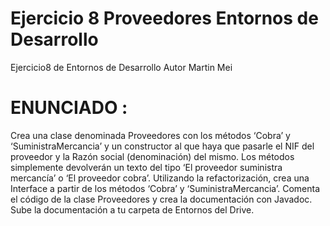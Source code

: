 # Ejercicio 8 Proveedores Entornos de Desarrollo 
Ejercicio8 de Entornos de Desarrollo
Autor Martin Mei

# ENUNCIADO :
Crea una clase denominada Proveedores con los métodos ‘Cobra’ y ‘SuministraMercancia’ y un constructor al que haya que pasarle el NIF del proveedor y la Razón social (denominación) del mismo. Los métodos simplemente devolverán un texto del tipo ‘El proveedor suministra mercancía’ o ‘El proveedor cobra’.
Utilizando la refactorización, crea una Interface a partir de los métodos ‘Cobra’ y ‘SuministraMercancia’.
Comenta el código de la clase Proveedores y crea la documentación con Javadoc. Sube la documentación a tu carpeta de Entornos del Drive.
